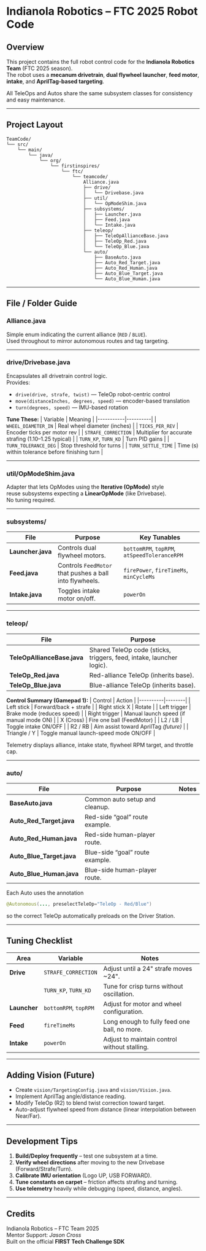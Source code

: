 # Indianola Robotics – FTC 2025 Robot Code

## Overview
This project contains the full robot control code for the **Indianola Robotics Team** (FTC 2025 season).  
The robot uses a **mecanum drivetrain**, **dual flywheel launcher**, **feed motor**, **intake**, and **AprilTag-based targeting**.  

All TeleOps and Autos share the same subsystem classes for consistency and easy maintenance.

---

## Project Layout

```
TeamCode/
└── src/
    └── main/
        └── java/
            └── org/
                └── firstinspires/
                    └── ftc/
                        └── teamcode/
                            Alliance.java
                            ├── drive/
                            │   └── Drivebase.java
                            ├── util/
                            │   └── OpModeShim.java
                            ├── subsystems/
                            │   ├── Launcher.java
                            │   ├── Feed.java
                            │   └── Intake.java
                            ├── teleop/
                            │   ├── TeleOpAllianceBase.java
                            │   ├── TeleOp_Red.java
                            │   └── TeleOp_Blue.java
                            └── auto/
                                ├── BaseAuto.java
                                ├── Auto_Red_Target.java
                                ├── Auto_Red_Human.java
                                ├── Auto_Blue_Target.java
                                └── Auto_Blue_Human.java
```

---

## File / Folder Guide

### **Alliance.java**
Simple enum indicating the current alliance (`RED` / `BLUE`).  
Used throughout to mirror autonomous routes and tag targeting.

---

### **drive/Drivebase.java**
Encapsulates all drivetrain control logic.  
Provides:
- `drive(drive, strafe, twist)` — TeleOp robot-centric control  
- `move(distanceInches, degrees, speed)` — encoder-based translation  
- `turn(degrees, speed)` — IMU-based rotation  

**Tune These:**
| Variable | Meaning |
|-----------|----------|
| `WHEEL_DIAMETER_IN` | Real wheel diameter (inches) |
| `TICKS_PER_REV` | Encoder ticks per motor rev |
| `STRAFE_CORRECTION` | Multiplier for accurate strafing (1.10–1.25 typical) |
| `TURN_KP`, `TURN_KD` | Turn PID gains |
| `TURN_TOLERANCE_DEG` | Stop threshold for turns |
| `TURN_SETTLE_TIME` | Time (s) within tolerance before finishing turn |

---

### **util/OpModeShim.java**
Adapter that lets OpModes using the **Iterative (OpMode)** style  
reuse subsystems expecting a **LinearOpMode** (like Drivebase).  
No tuning required.

---

### **subsystems/**
| File | Purpose | Key Tunables |
|------|----------|--------------|
| **Launcher.java** | Controls dual flywheel motors. | `bottomRPM`, `topRPM`, `atSpeedToleranceRPM` |
| **Feed.java** | Controls `FeedMotor` that pushes a ball into flywheels. | `firePower`, `fireTimeMs`, `minCycleMs` |
| **Intake.java** | Toggles intake motor on/off. | `powerOn` |

---

### **teleop/**
| File | Purpose |
|------|----------|
| **TeleOpAllianceBase.java** | Shared TeleOp code (sticks, triggers, feed, intake, launcher logic). |
| **TeleOp_Red.java** | Red-alliance TeleOp (inherits base). |
| **TeleOp_Blue.java** | Blue-alliance TeleOp (inherits base). |

**Control Summary (Gamepad 1):**
| Control | Action |
|----------|--------|
| Left stick | Forward/back + strafe |
| Right stick X | Rotate |
| Left trigger | Brake mode (reduces speed) |
| Right trigger | Manual launch speed (if manual mode ON) |
| X (Cross) | Fire one ball (FeedMotor) |
| L2 / LB | Toggle intake ON/OFF |
| R2 / RB | Aim assist toward AprilTag *(future)* |
| Triangle / Y | Toggle manual launch-speed mode ON/OFF |

Telemetry displays alliance, intake state, flywheel RPM target, and throttle cap.

---

### **auto/**
| File | Purpose | Notes |
|------|----------|-------|
| **BaseAuto.java** | Common auto setup and cleanup. |
| **Auto_Red_Target.java** | Red-side “goal” route example. |
| **Auto_Red_Human.java** | Red-side human-player route. |
| **Auto_Blue_Target.java** | Blue-side “goal” route example. |
| **Auto_Blue_Human.java** | Blue-side human-player route. |

Each Auto uses the annotation  
```java
@Autonomous(..., preselectTeleOp="TeleOp - Red/Blue")
```  
so the correct TeleOp automatically preloads on the Driver Station.

---

## Tuning Checklist
| Area | Variable | Notes |
|-------|-----------|-------|
| **Drive** | `STRAFE_CORRECTION` | Adjust until a 24" strafe moves ~24". |
|  | `TURN_KP`, `TURN_KD` | Tune for crisp turns without oscillation. |
| **Launcher** | `bottomRPM`, `topRPM` | Adjust for motor and wheel configuration. |
| **Feed** | `fireTimeMs` | Long enough to fully feed one ball, no more. |
| **Intake** | `powerOn` | Adjust to maintain control without stalling. |

---

## Adding Vision (Future)
- Create `vision/TargetingConfig.java` and `vision/Vision.java`.
- Implement AprilTag angle/distance reading.
- Modify TeleOp (R2) to blend twist correction toward target.
- Auto-adjust flywheel speed from distance (linear interpolation between Near/Far).

---

## Development Tips
1. **Build/Deploy frequently** – test one subsystem at a time.  
2. **Verify wheel directions** after moving to the new Drivebase (Forward/Strafe/Turn).  
3. **Calibrate IMU orientation** (Logo UP, USB FORWARD).  
4. **Tune constants on carpet** – friction affects strafing and turning.  
5. **Use telemetry** heavily while debugging (speed, distance, angles).  

---

## Credits
Indianola Robotics – FTC Team 2025  
Mentor Support: *Jason Cross*  
Built on the official **FIRST Tech Challenge SDK**
